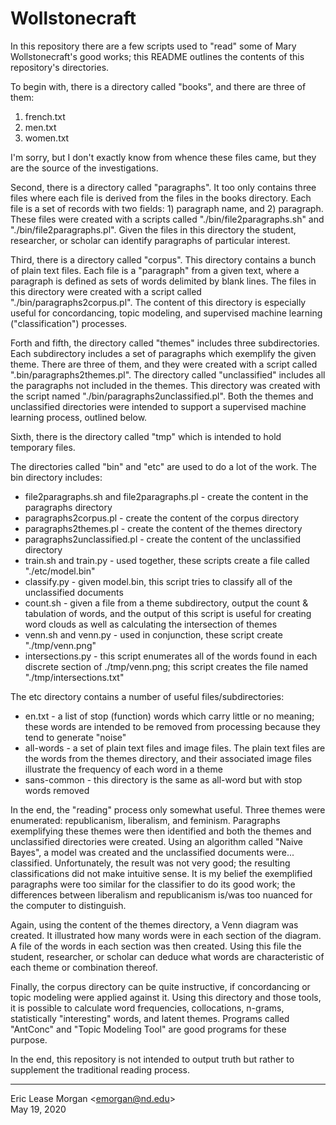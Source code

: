 # Wollstonecraft

In this repository there are a few scripts used to "read" some of Mary Wollstonecraft's good works; this README outlines the contents of this repository's directories.

To begin with, there is a directory called "books", and there are three of them:

   1. french.txt
   2. men.txt
   3. women.txt

I'm sorry, but I don't exactly know from whence these files came, but they are the source of the investigations.

Second, there is a directory called "paragraphs". It too only contains three files where each file is derived from the files in the books directory. Each file is a set of records with two fields: 1) paragraph name, and 2) paragraph. These files were created with a scripts called "./bin/file2paragraphs.sh" and "./bin/file2paragraphs.pl". Given the files in this directory the student, researcher, or scholar can identify paragraphs of particular interest.

Third, there is a directory called "corpus". This directory contains a bunch of plain text files. Each file is a "paragraph" from a given text, where a paragraph is defined as sets of words delimited by blank lines. The files in this directory were created with a script called "./bin/paragraphs2corpus.pl". The content of this directory is especially useful for concordancing, topic modeling, and supervised machine learning ("classification") processes.

Forth and fifth, the directory called "themes" includes three subdirectories. Each subdirectory includes a set of paragraphs which exemplify the given theme. There are three of them, and they were created with a script called ".bin/paragraphs2themes.pl". The directory called "unclassified" includes all the paragraphs not included in the themes. This directory was created with the script named "./bin/paragraphs2unclassified.pl". Both the themes and unclassified directories were intended to support a supervised machine learning process, outlined below.

Sixth, there is the directory called "tmp" which is intended to hold temporary files.

The directories called "bin" and "etc" are used to do a lot of the work. The bin directory includes:

   * file2paragraphs.sh and file2paragraphs.pl - create the content in the paragraphs directory
   * paragraphs2corpus.pl - create the content of the corpus directory
   * paragraphs2themes.pl - create the content of the themes directory
   * paragraphs2unclassified.pl - create the content of the unclassified directory
   * train.sh and train.py - used together, these scripts create a file called "./etc/model.bin"
   * classify.py - given model.bin, this script tries to classify all of the unclassified documents
   * count.sh - given a file from a theme subdirectory, output the count & tabulation of words, and the output of this script is useful for creating word clouds as well as calculating the intersection of themes
   * venn.sh and venn.py - used in conjunction, these script create "./tmp/venn.png"
   * intersections.py - this script enumerates all of the words found in each discrete section of ./tmp/venn.png; this script creates the file named "./tmp/intersections.txt"
   
The etc directory contains a number of useful files/subdirectories:

   * en.txt - a list of stop (function) words which carry little or no meaning; these words are intended to be removed from processing because they tend to generate "noise"
   * all-words - a set of plain text files and image files. The plain text files are the words from the themes directory, and their associated image files illustrate the frequency of each word in a theme
   * sans-common - this directory is the same as all-word but with stop words removed

In the end, the "reading" process only somewhat useful. Three themes were enumerated: republicanism, liberalism, and feminism. Paragraphs exemplifying these themes were then identified and both the themes and unclassified directories were created. Using an algorithm called "Naive Bayes", a model was created and the unclassified documents were... classified. Unfortunately, the result was not very good; the resulting classifications did not make intuitive sense. It is my belief the exemplified paragraphs were too similar for the classifier to do its good work; the differences between liberalism and republicanism is/was too nuanced for the computer to distinguish.

Again, using the content of the themes directory, a Venn diagram was created. It illustrated how many words were in each section of the diagram. A file of the words in each section was then created. Using this file the student, researcher, or scholar can deduce what words are characteristic of each theme or combination thereof. 

Finally, the corpus directory can be quite instructive, if concordancing or topic modeling were applied against it. Using this directory and those tools, it is possible to calculate word frequencies, collocations, n-grams, statistically "interesting" words, and latent themes. Programs called "AntConc" and "Topic Modeling Tool" are good programs for these purpose.

In the end, this repository is not intended to output truth but rather to supplement the traditional reading process.  

---
Eric Lease Morgan &lt;emorgan@nd.edu&gt;  
May 19, 2020

